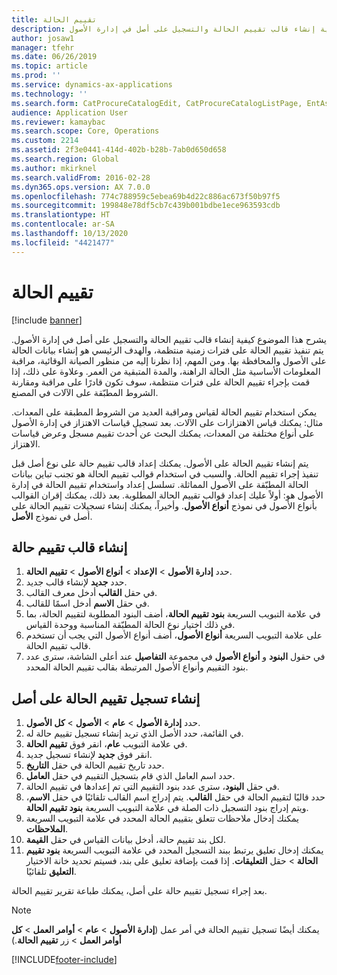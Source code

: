 ```yaml
---
title: تقييم الحالة
description: يشرح هذا الموضوع كيفية إنشاء قالب تقييم الحالة والتسجيل على أصل في إدارة الأصول.
author: josaw1
manager: tfehr
ms.date: 06/26/2019
ms.topic: article
ms.prod: ''
ms.service: dynamics-ax-applications
ms.technology: ''
ms.search.form: CatProcureCatalogEdit, CatProcureCatalogListPage, EntAssetObjectCondition, EntAssetConditionTemplate
audience: Application User
ms.reviewer: kamaybac
ms.search.scope: Core, Operations
ms.custom: 2214
ms.assetid: 2f3e0441-414d-402b-b28b-7ab0d650d658
ms.search.region: Global
ms.author: mkirknel
ms.search.validFrom: 2016-02-28
ms.dyn365.ops.version: AX 7.0.0
ms.openlocfilehash: 774c788959c5ebea69b4d22c886ac673f50b97f5
ms.sourcegitcommit: 199848e78df5cb7c439b001bdbe1ece963593cdb
ms.translationtype: HT
ms.contentlocale: ar-SA
ms.lasthandoff: 10/13/2020
ms.locfileid: "4421477"
---
```

# <a name="condition-assessment"></a>تقييم الحالة

[!include [banner](../../includes/banner.md)]

 

يشرح هذا الموضوع كيفية إنشاء قالب تقييم الحالة والتسجيل على أصل في إدارة الأصول. يتم تنفيذ تقييم الحالة على فترات زمنية منتظمة، والهدف الرئيسي هو إنشاء بيانات الحالة على الأصول والمحافظة بها. ومن المهم، إذا نظرنا إليه من منظور الصيانة الوقائية، مراقبة المعلومات الأساسية مثل الحالة الراهنة، والمدة المتبقية من العمر. وعلاوة على ذلك، إذا قمت بإجراء تقييم الحالة على فترات منتظمة، سوف تكون قادرًا على مراقبة ومقارنة الشروط المطبّقة على الآلات في المصنع.

يمكن استخدام تقييم الحالة لقياس ومراقبة العديد من الشروط المطبقة على المعدات. مثال: يمكنك قياس الاهتزازات على الآلات. بعد تسجيل قياسات الاهتزاز في إدارة الأصول على أنواع مختلفة من المعدات، يمكنك البحث عن أحدث تقييم مسجل وعرض قياسات الاهتزاز.

يتم إنشاء تقييم الحالة على الأصول. يمكنك إعداد قالب تقييم حالة على نوع أصل قبل تنفيذ إجراء تقييم الحالة. والسبب في استخدام قوالب تقييم الحالة هو تجنب تباين بيانات الحالة المطبّقة على الأصول المماثلة. تسلسل إعداد واستخدام تقييم الحالة في إدارة الأصول هو: أولاً عليك إعداد قوالب تقييم الحالة المطلوبة. بعد ذلك، يمكنك إقران القوالب بأنواع الأصول في نموذج **أنواع الأصول**. وأخيراً، يمكنك إنشاء تسجيلات تقييم الحالة على أصل في نموذج **الأصل**.

## <a name="create-a-condition-assessment-template"></a>إنشاء قالب تقييم حالة

1. حدد **إدارة الأصول** > **الإعداد** > **أنواع الأصول** > **تقييم الحالة**.
2. حدد **جديد** لإنشاء قالب جديد.
3. في حقل **القالب** أدخل معرف القالب.
4. في حقل **الاسم** أدخل اسمًا للقالب.
5. في علامة التبويب السريعة **بنود تقييم الحالة**، أضف البنود المطلوبة لتقييم الحالة، بما في ذلك اختيار نوع الحالة المطبّقة المناسبة ووحدة القياس.
6. على علامة التبويب السريعة **أنواع الأصول**، أضف أنواع الأصول التي يجب أن تستخدم قالب تقييم الحالة.
7. في حقول **البنود** و **أنواع الأصول** في مجموعة **التفاصيل** عند أعلى الشاشة، سترى عدد بنود التقييم وأنواع الأصول المرتبطة بقالب تقييم الحالة المحدد.


## <a name="create-condition-assessment-registration-on-an-asset"></a>إنشاء تسجيل تقييم الحالة على أصل

1. حدد **إدارة الأصول** > **عام** > **الأصول** > **كل الأصول**.
2. في القائمة، حدد الأصل الذي تريد إنشاء تسجيل تقييم حالة له.
3. في علامة التبويب **عام**، انقر فوق **تقييم الحالة**.
4. انقر فوق **جديد** لإنشاء تسجيل جديد.
5. حدد تاريخ تقييم الحالة في حقل **التاريخ**.
6. حدد اسم العامل الذي قام بتسجيل التقييم في حقل **العامل**.
7. في حقل **البنود**، سترى عدد بنود التقييم التي تم إعدادها في تقييم الحالة.
8. حدد قالبًا لتقييم الحالة في حقل **القالب**. يتم إدراج اسم القالب تلقائيًا في حقل **الاسم**، ويتم إدراج بنود التسجيل ذات الصلة في علامة التبويب السريعة **بنود تقييم الحالة**.
9. يمكنك إدخال ملاحظات تتعلق بتقييم الحالة المحدد في علامة التبويب السريعة **الملاحظات**.
10. لكل بند تقييم حالة، أدخل بيانات القياس في حقل **القيمة**.
11. يمكنك إدخال تعليق يرتبط ببند التسجيل المحدد في علامة التبويب السريعة **بنود تقييم الحالة** > حقل **التعليقات**. إذا قمت بإضافة تعليق على بند، فسيتم تحديد خانة الاختيار **التعليق** تلقائيًا.

بعد إجراء تسجيل تقييم حالة على أصل، يمكنك طباعة تقرير تقييم الحالة.

>[!NOTE]
>يمكنك أيضًا تسجيل تقييم الحالة في أمر عمل (**إدارة الأصول** > **عام** > **أوامر العمل** > **كل أوامر العمل** >  زر **تقييم الحالة**.)


[!INCLUDE[footer-include](../../../includes/footer-banner.md)]